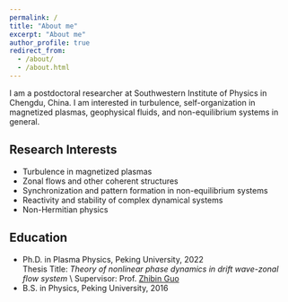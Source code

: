 ```yaml
---
permalink: /
title: "About me"
excerpt: "About me"
author_profile: true
redirect_from: 
  - /about/
  - /about.html
---
```


I am a postdoctoral researcher at Southwestern Institute of Physics in Chengdu, China. I am interested in turbulence, self-organization in magnetized plasmas, geophysical fluids, and non-equilibrium systems in general. 

## Research Interests

* Turbulence in magnetized plasmas
* Zonal flows and other coherent structures
* Synchronization and pattern formation in non-equilibrium systems
* Reactivity and stability of complex dynamical systems
* Non-Hermitian physics


## Education
* Ph.D. in Plasma Physics, Peking University, 2022 \
Thesis Title: _Theory of nonlinear phase dynamics in drift wave-zonal flow system_
\ Supervisor: Prof. [Zhibin Guo](https://faculty.pku.edu.cn/guozhibin/zh_CN/index.htm)
* B.S. in Physics, Peking University, 2016

